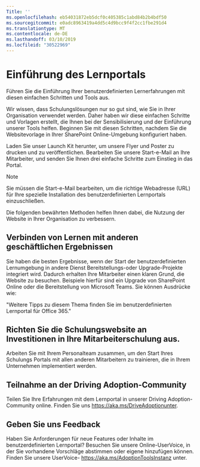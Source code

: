 ```yaml
---
Title: ''
ms.openlocfilehash: eb54031872eb5dcf0c405385c1abd84b2b4bdf50
ms.sourcegitcommit: e0adc8963419a4dd5c4d9bcc9f4f2cc1fbe291d4
ms.translationtype: MT
ms.contentlocale: de-DE
ms.lasthandoff: 03/10/2019
ms.locfileid: "30522969"
---
```

# <a name="drive-adoption-of-your-learning-portal"></a>Einführung des Lernportals

Führen Sie die Einführung Ihrer benutzerdefinierten Lernerfahrungen mit diesen einfachen Schritten und Tools aus. 

Wir wissen, dass Schulungslösungen nur so gut sind, wie Sie in Ihrer Organisation verwendet werden.  Daher haben wir diese einfachen Schritte und Vorlagen erstellt, die Ihnen bei der Sensibilisierung und der Einführung unserer Tools helfen. Beginnen Sie mit diesen Schritten, nachdem Sie die Websitevorlage in Ihrer SharePoint Online-Umgebung konfiguriert haben.

Laden Sie unser Launch Kit herunter, um unsere Flyer und Poster zu drucken und zu veröffentlichen.  Bearbeiten Sie unsere Start-e-Mail an Ihre Mitarbeiter, und senden Sie Ihnen drei einfache Schritte zum Einstieg in das Portal.  

> [!NOTE]
> Sie müssen die Start-e-Mail bearbeiten, um die richtige Webadresse (URL) für Ihre spezielle Installation des benutzerdefinierten Lernportals einzuschließen.

Die folgenden bewährten Methoden helfen Ihnen dabei, die Nutzung der Website in Ihrer Organisation zu verbessern.  

## <a name="connect-learning-to-other-business-outcomes"></a>Verbinden von Lernen mit anderen geschäftlichen Ergebnissen

Sie haben die besten Ergebnisse, wenn der Start der benutzerdefinierten Lernumgebung in andere Dienst Bereitstellungs-oder Upgrade-Projekte integriert wird.  Dadurch erhalten Ihre Mitarbeiter einen klaren Grund, die Website zu besuchen.  Beispiele hierfür sind ein Upgrade von SharePoint Online oder die Bereitstellung von Microsoft Teams.  Sie können Ausdrücke wie:

"Weitere Tipps zu diesem Thema <Insert service name here> finden Sie im benutzerdefinierten Lernportal für Office 365." 

## <a name="align-the-training-site-to-investments-in-your-employee-learning"></a>Richten Sie die Schulungswebsite an Investitionen in Ihre Mitarbeiterschulung aus. 

Arbeiten Sie mit Ihrem Personalteam zusammen, um den Start Ihres Schulungs Portals mit allen anderen Mitarbeitern zu trainieren, die in Ihrem Unternehmen implementiert werden. 

## <a name="join-the-driving-adoption-community"></a>Teilnahme an der Driving Adoption-Community

Teilen Sie Ihre Erfahrungen mit dem Lernportal in unserer Driving Adoption-Community online.  Finden Sie uns https://aka.ms/DriveAdoptionunter.

## <a name="give-us-feedback"></a>Geben Sie uns Feedback

Haben Sie Anforderungen für neue Features oder Inhalte im benutzerdefinierten Lernportal?  Besuchen Sie unsere Online-UserVoice, in der Sie vorhandene Vorschläge abstimmen oder eigene hinzufügen können.  Finden Sie unsere UserVoice- https://aka.ms/AdoptionToolsInstanz unter.
